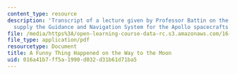 ```yaml
---
content_type: resource
description: 'Transcript of a lecture given by Professor Battin on the project to
  supply the Guidance and Navigation System for the Apollo spacecrafts. '
file: /media/https%3A/open-learning-course-data-rc.s3.amazonaws.com/16-346-astrodynamics-fall-2008/016a41b7ff5a1990d032d31b61d71ba5_MIT16-346F08.pdf
file_type: application/pdf
resourcetype: Document
title: A Funny Thing Happened on the Way to the Moon
uid: 016a41b7-ff5a-1990-d032-d31b61d71ba5
---
```

